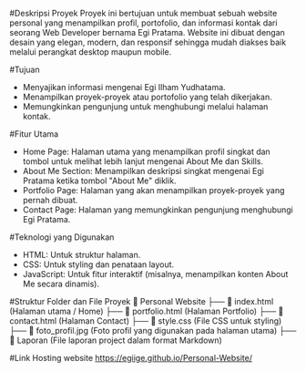 #Deskripsi Proyek
Proyek ini bertujuan untuk membuat sebuah website personal yang menampilkan profil, portofolio, dan informasi kontak dari seorang Web Developer bernama Egi Pratama. Website ini dibuat dengan desain yang elegan, modern, dan responsif sehingga mudah diakses baik melalui perangkat desktop maupun mobile.

#Tujuan
- Menyajikan informasi mengenai Egi Ilham Yudhatama.
- Menampilkan proyek-proyek atau portofolio yang telah dikerjakan.
- Memungkinkan pengunjung untuk menghubungi melalui halaman kontak.

#Fitur Utama
- Home Page: Halaman utama yang menampilkan profil singkat dan tombol untuk melihat lebih lanjut mengenai About Me dan Skills.
- About Me Section: Menampilkan deskripsi singkat mengenai Egi Pratama ketika tombol "About Me" diklik.
- Portfolio Page: Halaman yang akan menampilkan proyek-proyek yang pernah dibuat.
- Contact Page: Halaman yang memungkinkan pengunjung menghubungi Egi Pratama.

#Teknologi yang Digunakan
- HTML: Untuk struktur halaman.
- CSS: Untuk styling dan penataan layout.
- JavaScript: Untuk fitur interaktif (misalnya, menampilkan konten About Me secara dinamis).

#Struktur Folder dan File Proyek
📁 Personal Website
├── 📄 index.html          (Halaman utama / Home)
├── 📄 portfolio.html       (Halaman Portfolio)
├── 📄 contact.html         (Halaman Contact)
├── 📄 style.css            (File CSS untuk styling)
├── 📄 foto_profil.jpg       (Foto profil yang digunakan pada halaman utama)
├── 📄 Laporan              (File laporan project dalam format Markdown)

#Link Hosting website
https://egiige.github.io/Personal-Website/
